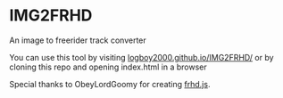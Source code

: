 # IMG2FRHD
An image to freerider track converter

You can use this tool by visiting [logboy2000.github.io/IMG2FRHD/](https://logboy2000.github.io/IMG2FRHD/)
or by cloning this repo and opening index.html in a browser

Special thanks to ObeyLordGoomy for creating [frhd.js](https://github.com/ObeyLordGoomy/frhd.js/tree/master).

